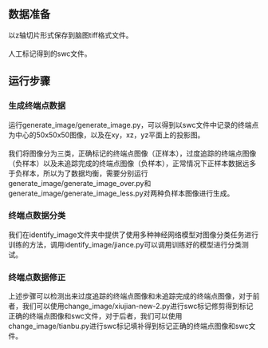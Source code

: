 ## 数据准备

以z轴切片形式保存到脑图tiff格式文件。<br><br>
人工标记得到的swc文件。<br>

## 运行步骤

### 生成终端点数据

运行generate_image/generate_image.py，可以得到以swc文件中记录的终端点为中心的50x50x50图像，以及在xy，xz，yz平面上的投影图。<br><br>
我们将图像分为三类，正确标记的终端点图像（正样本），过度追踪的终端点图像（负样本）以及未追踪完成的终端点图像（负样本），正常情况下正样本数据远多于负样本，所以为了数据均衡，需要分别运行generate_image/generate_image_over.py和generate_image/generate_image_less.py对两种负样本图像进行生成。

### 终端点数据分类

我们在identify_image文件夹中提供了使用多种神经网络模型对图像分类任务进行训练的方法，调用identify_image/jiance.py可以调用训练好的模型进行分类测试。

### 终端点数据修正

上述步骤可以检测出来过度追踪的终端点图像和未追踪完成的终端点图像，对于前者，我们可以使用change_image/xiujian-new-2.py进行swc标记修剪得到标记正确的终端点图像和swc文件，对于后者，我们可以使用change_image/tianbu.py进行swc标记填补得到标记正确的终端点图像和swc文件。
